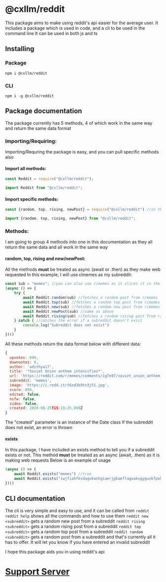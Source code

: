 # @cxllm/reddit
This package aims to make using reddit's api easier for the average user. It includes a package which is used in code, and a cli to be used in the command line
It can be used in both js and ts
## Installing
### Package
`npm i @cxllm/reddit`
### CLI
`npm i -g @cxllm/reddit`
## Package documentation
The package currently has 5 methods, 4 of which work in the same way and return the same data format
### Importing/Requiring:
Importing/Requring the package is easy, and you can pull specific methods also
#### Import all methods:
```js
const Reddit = require("@cxllm/reddit");
```

```ts
import Reddit from "@cxllm/reddit";
```
#### Import specific methods:
```js
const {random, top, rising, newPost} = require("@cxllm/reddit") //in this context, "newPost" must be used as new collides with the constructor
```

```ts
import {random, top, rising, newPost} from "@cxllm/reddit";
```

### Methods:
I am going to group 4 methods into one in this documentation as they all return the same data and all work in the same way
#### random, top, rising and new/newPost:
All the methods **must** be treated as async (await or .then) as they make web requested
In this example, I will use r/memes as my subreddit:
```js
const sub = "memes"; //you can also use r/memes as it slices it in the function
(async () => {
    try {
        await Reddit.random(sub) //fetches a random post from r/memes
        await Reddit.top(sub) //fetches a random top post from r/memes
        await Reddit.new(sub) //fetches a random new post from r/memes
        await Reddit.newPost(sub) //same as above
        await Reddit.rising(sub) //fetches a random rising post from r/memes
    } catch { //catches the error if a subreddit doesn't exist
        console.log("Subreddit does not exist")
    }
})()
```
All these methods return the data format below with different data: 
```js
{
  upvotes: 894,
  downvotes: 0,
  author: 'adithya17',
  title: '*Soviet Union anthem intensifies*',
  url: 'https://reddit.com/r/memes/comments/ig7e97/soviet_union_anthem_intensifies/',
  subreddit: 'memes',
  image: 'https://i.redd.it/t6zd3k9tn3j51.jpg',
  score: 894,
  edited: false,
  nsfw: false,
  video: false,
  created: 2020-08-25T15:19:25.000Z
}
```
The "created" parameter is an instance of the Date class
If the subreddit does not exist, an error is thrown
#### exists 
In this package, I have included an exists method to tell you if a subreddit exists or not.
This method **must** be treated as an async (await, .then) as it is making web requests
Below is an example of usage
```js
(async () => {
    await Reddit.exists("memes") //true
    await Reddit.exists("iwjfiahfksdagukashgiaerjgkaeflaguaksgyguskfpok") //false
})()
```

## CLI documentation
The cli is very simple and easy to use, and it can be called from `reddit`
`reddit help` shows all the commands and how to use them
`reddit new <subreddit>` gets a random new post from a subreddit
`reddit rising <subreddit>` gets a random rising post from a subreddit 
`reddit top <subreddit>` gets a random top post from a subreddit
`reddit random <subreddit>` gets a random post from a subreddit
and that's currently all it has to offer. It will let you know if you have entered an invalid subreddit

I hope this package aids you in using reddit's api
# [Support Server](https://discord.com/invite/XVxhVvG)